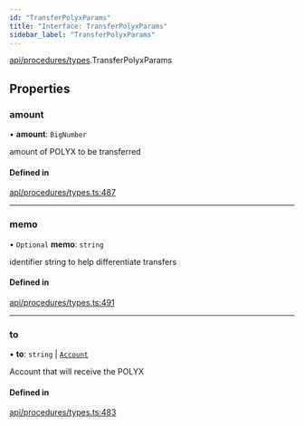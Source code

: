 ```yaml
---
id: "TransferPolyxParams"
title: "Interface: TransferPolyxParams"
sidebar_label: "TransferPolyxParams"
---
```


[api/procedures/types](../../../../../modules/API/Procedures/Types/Types.md).TransferPolyxParams

## Properties

### amount

• **amount**: `BigNumber`

amount of POLYX to be transferred

#### Defined in

[api/procedures/types.ts:487](https://github.com/PolymeshAssociation/polymesh-sdk/blob/de58d40fd/src/api/procedures/types.ts#L487)

___

### memo

• `Optional` **memo**: `string`

identifier string to help differentiate transfers

#### Defined in

[api/procedures/types.ts:491](https://github.com/PolymeshAssociation/polymesh-sdk/blob/de58d40fd/src/api/procedures/types.ts#L491)

___

### to

• **to**: `string` \| [`Account`](../../../../../classes/API/Entities/Account/Account.md)

Account that will receive the POLYX

#### Defined in

[api/procedures/types.ts:483](https://github.com/PolymeshAssociation/polymesh-sdk/blob/de58d40fd/src/api/procedures/types.ts#L483)

